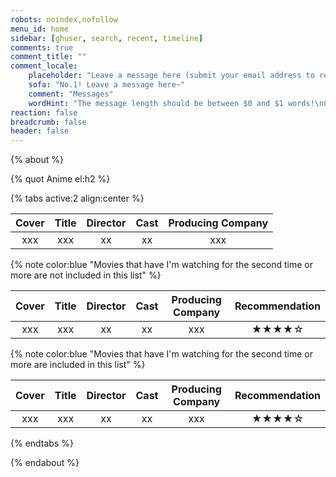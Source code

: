 ```yaml
---
robots: noindex,nofollow
menu_id: home
sidebar: [ghuser, search, recent, timeline]
comments: true
comment_title: ""
comment_locale:
    placeholder: "Leave a message here (submit your email address to receive email notifications when someone replies)"
    sofa: "No.1! Leave a message here~"
    comment: "Messages"
    wordHint: "The message length should be between $0 and $1 words!\nCurrent number of words: $2"
reaction: false
breadcrumb: false
header: false
---
```


{% about %}

{% quot Anime el:h2 %}

{% tabs active:2 align:center %}

<!-- tab Wish -->

| Cover | Title | Director | Cast | Producing Company |
|:-----:|:-----:|:--------:|:----:|:-----------------:|
|  xxx  |  xxx  |    xx    |  xx  |        xxx        |

<!-- tab Watching -->

{% note color:blue "Movies that have I'm watching for the second time or more are not included in this list" %}

| Cover | Title | Director | Cast | Producing Company | Recommendation |
|:-----:|:-----:|:--------:|:----:|:-----------------:|:--------------:|
|  xxx  |  xxx  |    xx    |  xx  |        xxx        |     ★★★★☆     |

<!-- tab Watched -->

{% note color:blue "Movies that have I'm watching for the second time or more are included in this list" %}

| Cover | Title | Director | Cast | Producing Company | Recommendation |
|:-----:|:-----:|:--------:|:----:|:-----------------:|:--------------:|
|  xxx  |  xxx  |    xx    |  xx  |        xxx        |     ★★★★☆     |

{% endtabs %}

{% endabout %}
